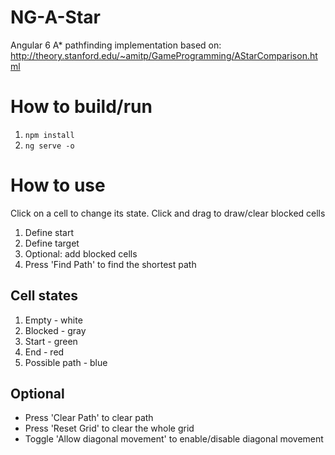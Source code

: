 # NG-A-Star
Angular 6 A* pathfinding implementation based on: http://theory.stanford.edu/~amitp/GameProgramming/AStarComparison.html

# How to build/run
1. `npm install`
2. `ng serve -o`

# How to use
Click on a cell to change its state. Click and drag to draw/clear blocked cells

1. Define start
2. Define target
3. Optional: add blocked cells
4. Press 'Find Path' to find the shortest path

## Cell states
1. Empty - white
2. Blocked - gray
3. Start - green
4. End - red
5. Possible path - blue

## Optional
* Press 'Clear Path' to clear path
* Press 'Reset Grid' to clear the whole grid
* Toggle 'Allow diagonal movement' to enable/disable diagonal movement